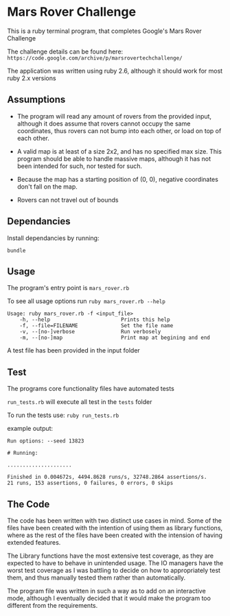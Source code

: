 # Mars Rover Challenge

This is a ruby terminal program, that completes Google's Mars Rover Challenge

The challenge details can be found here:
`https://code.google.com/archive/p/marsrovertechchallenge/`

The application was written using ruby 2.6, although it should work for most ruby 2.x versions

## Assumptions

* The program will read any amount of rovers from the provided input,
although it does assume that rovers cannot occupy the same coordinates,
thus rovers can not bump into each other, or load on top of each other.

* A valid map is at least of a size 2x2, and has no specified max size.
This program should be able to handle massive maps, although it has not been intended for such, nor tested for such.

* Because the map has a starting position of (0, 0), negative coordinates don't fall on the map.

* Rovers can not travel out of bounds

## Dependancies

Install dependancies by running:
```
bundle
```

## Usage

The program's entry point is `mars_rover.rb`

To see all usage options run `ruby mars_rover.rb --help`
```
Usage: ruby mars_rover.rb -f <input_file>
    -h, --help                       Prints this help
    -f, --file=FILENAME              Set the file name
    -v, --[no-]verbose               Run verbosely
    -m, --[no-]map                   Print map at begining and end
```

A test file has been provided in the input folder

## Test

The programs core functionality files have automated tests

`run_tests.rb` will execute all test in the `tests` folder

To run the tests use: `ruby run_tests.rb`

example output:
```
Run options: --seed 13823

# Running:

.....................

Finished in 0.004672s, 4494.8628 runs/s, 32748.2864 assertions/s.
21 runs, 153 assertions, 0 failures, 0 errors, 0 skips
```

## The Code

The code has been written with two distinct use cases in mind. Some of the files have been
created with the intention of using them as library functions, where as the rest of the files
have been created with the intension of having extended features.

The Library functions have the most extensive test coverage, as they are expected to have to
behave in unintended usage. The IO managers have the worst test coverage as I was battling to
decide on how to appropriately test them, and thus manually tested them rather than
automatically.

The program file was written in such a way as to add on an interactive mode, although I eventually
decided that it would make the program too different from the requirements.
